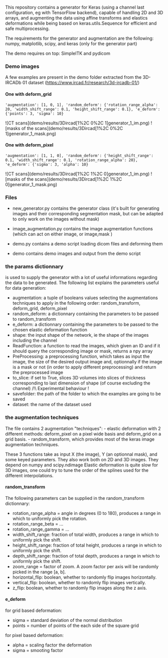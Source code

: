 This repository contains a generator for Keras (using a channel last configuration, eg with TensorFlow backend), capable of handling 2D and 3D arrays, and augmenting the data using affine transforms and elastics deformations while being based on keras.utils.Sequence for efficient and safe multiprocessing.


The requirements for the generator and augmentation are the following: numpy, matplotlib, scipy, and keras (only for the generator part)

The demo requires on top: SimpleITK and pydicom

### Demo images
A few examples are present in the demo folder extracted from the 3D-IRCADb 01 dataset (https://www.ircad.fr/research/3d-ircadb-01/)

#### One with deform_grid
    'augmentation': [1, 0, 1], 'random_deform': {'rotation_range_alpha': 20, 'width_shift_range': 0.1, 'height_shift_range': 0.1}, 'e_deform': {'points': 3, 'sigma': 10}
![CT scans](demo/results/3Dircad[1%2C 0%2C 1]generator_1_im.png)
![masks of the scans](demo/results/3Dircad[1%2C 0%2C 1]generator_1_mask.png)

#### One with deform_pixel
    'augmentation': [1, 1, 0], 'random_deform': {'height_shift_range': 0.1, 'width_shift_range': 0.1, 'rotation_range_alpha': 20}, 'e_deform': {'sigma': 3, 'alpha': 10} 
![CT scans](demo/results/3Dircad[1%2C 1%2C 0]generator_1_im.png)
![masks of the scans](demo/results/3Dircad[1%2C 1%2C 0]generator_1_mask.png)


### Files
+ new_generator.py contains the generator class (it's built for generating images and their corresponding segmentation mask, but can be adapted to only work on the images without mask)
+ image_augmentation.py contains the image augmentation functions (which can act on either image, or image,mask )

+ demo.py contains a demo script loading dicom files and deforming them
+ demo contains demo images and output from the demo script

### the params dictionnary
is used to supply the generator with a lot of useful informations regarding the data to be generated. The following list explains the parameters useful for data generation:
+ augmentation: a tuple of booleans values selecting the augmentations techniques to apply in the following order: random_transform, deform_grid, deform_pixel
+ random_deform: a dictionnary containing the parameters to be passed to random_transform
+ e_deform: a dictionnary containing the parameters to be passed to the chosen elastic deformation function
+ shape: the input shape of the network, ie the shape of the images including the channel
+ ReadFunction: a function to read the images, which given an ID and if it should query the corresponding image or mask, returns a npy array
+ PreProcessing: a preprocessing function, which takes as input the image, the size of the desired output image and, optionnally if the image is a mask or not (in order to apply different preprocessing) and return the preprocessed image
+ to_slice: if set to True, slices 3D volumes into slices of thickness corresponding to last dimension of shape (of course excluding the channel) /!\ Experimental behaviour !
+ savefolder: the path of the folder to which the examples are going to be saved
+ dataset: the name of the dataset used

### the augmentation techniques

The file contains 2 augmentation "techniques":
    - elastic deformation with 2 different methods: deform_pixel on a pixel wide basis and deform_grid on a grid basis.
    - random_transform, which provides most of the keras image augmentation techniques.
    
These 3 functions take as input X (the image), Y (an optionnal mask), and some keyed parameters.
They also work both on 2D and 3D images.
They depend on numpy and scipy.ndimage
Elastic deformation is quite slow for 3D images, one could try to tune the order of the splines used for the different interpolations.

#### random_transform

The following parameters can be supplied in the random_transform dictionnary:
+ rotation_range_alpha = angle in degrees (0 to 180), produces a range in which to uniformly pick the rotation.
+ rotation_range_beta = ...
+ rotation_range_gamma = ...
+ width_shift_range: fraction of total width, produces a range in which to uniformly pick the shift.
+ height_shift_range: fraction of total height, produces a range in which to uniformly pick the shift.
+ depth_shift_range: fraction of total depth, produces a range in which to uniformly pick the shift.
+ zoom_range = factor of zoom. A zoom factor per axis will be randomly picked in the range [a, b].
+ horizontal_flip: boolean, whether to randomly flip images horizontally.
+ vertical_flip: boolean, whether to randomly flip images vertically.
+ z_flip: boolean, whether to randomly flip images along the z axis.

#### e_deform
for grid based deformation:
+ sigma = standard deviation of the normal distribution
+ points = number of points of the each side of the square grid

for pixel based deformation:
+ alpha = scaling factor the deformation
+ sigma = smooting factor
